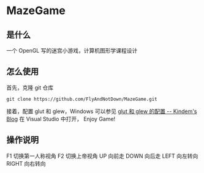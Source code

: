 # MazeGame
## 是什么
一个 OpenGL 写的迷宫小游戏，计算机图形学课程设计

## 怎么使用
首先，克隆 git 仓库
```
git clone https://github.com/FlyAndNotDown/MazeGame.git
```
接着，配置 glut 和 glew，Windows 可以参见
[glut 和 glew 的配置 -- Kindem's Blog](http://www.kindemh.cn/post/4/)
在 Visual Studio 中打开， Enjoy Game!

## 操作说明
F1 切换第一人称视角
F2 切换上帝视角
UP 向前走
DOWN 向后走
LEFT 向左转向
RIGHT 向右转向
